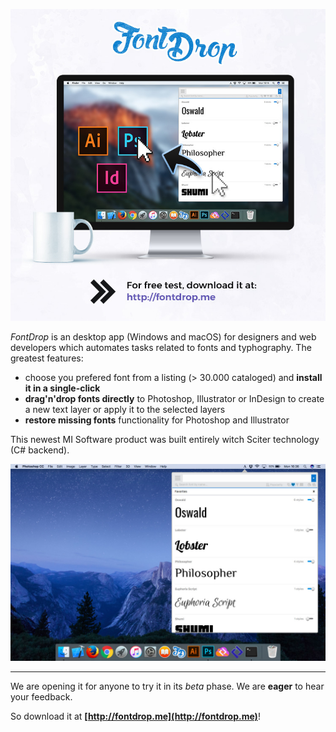 ﻿<a href="http://fontdrop.me/"><img src="/ContentBlog/flyer3.jpg" /></a>

*FontDrop* is an desktop app (Windows and macOS) for designers and web developers which automates tasks related to fonts and typhography. The greatest features:

- choose you prefered font from a listing (> 30.000 cataloged) and **install it in a single-click**
- **drag'n'drop fonts directly** to Photoshop, Illustrator or InDesign to create a new text layer or apply it to the selected layers
- **restore missing fonts** functionality for Photoshop and Illustrator

This newest MI Software product was built entirely witch Sciter technology (C# backend).

![/ContentBlog/flyer3.jpg](/ContentBlog/FontDrop.jpg)

---

We are opening it for anyone to try it in its *beta* phase. We are **eager** to hear your feedback.

So download it at **[http://fontdrop.me](http://fontdrop.me)**!